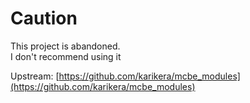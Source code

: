 # Caution
This project is abandoned.  
I don't recommend using it

Upstream: [https://github.com/karikera/mcbe_modules](https://github.com/karikera/mcbe_modules)
